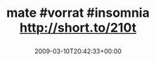 ---
retweeted: false
source: <a href="http://twitter.com" rel="nofollow">Twitter Web Client</a>
entities:
  hashtags:
  - text: mate
    indices:
    - '0'
    - '5'
  - text: vorrat
    indices:
    - '6'
    - '13'
  - text: insomnia
    indices:
    - '14'
    - '23'
  symbols: []
  user_mentions: []
  urls: []
display_text_range:
- '0'
- '44'
favorite_count: '0'
id_str: '1307214482'
truncated: false
retweet_count: '0'
id: '1307214482'
created_at: Tue Mar 10 20:42:33 +0000 2009
favorited: false
full_text: "#mate #vorrat #insomnia http://short.to/210t"
lang: qme
tags:
- mate
- vorrat
- insomnia
- pesos/twitter
date: '2009-03-10T20:42:33+00:00'
src: https://twitter.com/bascht/status/1307214482
original_url: https://twitter.com/bascht/status/1307214482
type: twitter_tweet
text: "#mate #vorrat #insomnia http://short.to/210t"
title: 'mate #vorrat #insomnia http://short.to/210t

  '

---